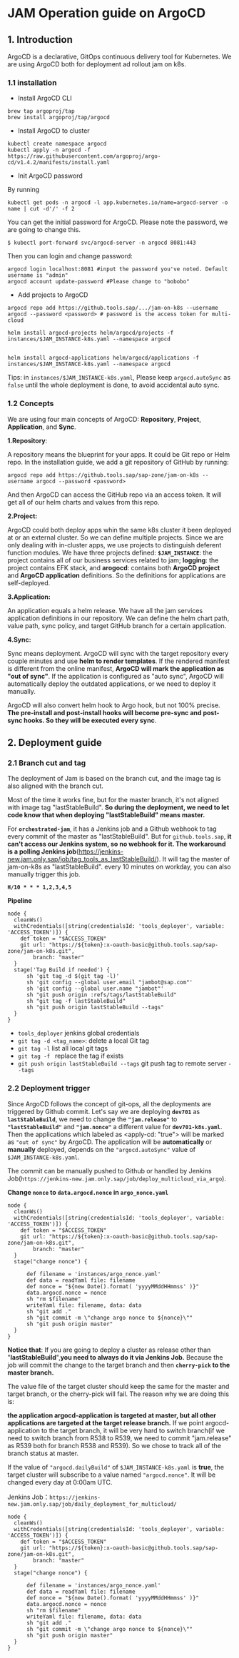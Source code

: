 # JAM Operation guide on ArgoCD

## 1. Introduction

ArgoCD is a declarative, GitOps continuous delivery tool for Kubernetes. We are using ArgoCD both for deployment ad rollout jam on k8s.

### 1.1 installation

* Install ArgoCD CLI

```
brew tap argoproj/tap
brew install argoproj/tap/argocd
```

* Install ArgoCD to cluster

```
kubectl create namespace argocd
kubectl apply -n argocd -f https://raw.githubusercontent.com/argoproj/argo-cd/v1.4.2/manifests/install.yaml
```

* Init ArgoCD password

By running

```
kubectl get pods -n argocd -l app.kubernetes.io/name=argocd-server -o name | cut -d'/' -f 2
```

You can get the initial password for ArgoCD. Please note the password, we are going to change this.

```
$ kubectl port-forward svc/argocd-server -n argocd 8081:443
```

Then you can login and change password:

```
argocd login localhost:8081 #input the password you've noted. Default username is "admin"
argocd account update-password #Please change to "bobobo"
```

* Add projects to ArgoCD

```
argocd repo add https://github.tools.sap/.../jam-on-k8s --username argocd --password <password> # password is the access token for multi-cloud
```

```
helm install argocd-projects helm/argocd/projects -f instances/$JAM_INSTANCE-k8s.yaml --namespace argocd


helm install argocd-applications helm/argocd/applications -f instances/$JAM_INSTANCE-k8s.yaml --namespace argocd
```

Tips: in `instances/$JAM_INSTANCE-k8s.yaml`, Please keep `argocd.autoSync` as `false` until the whole deployment is done, to avoid accidental auto sync.


### 1.2 Concepts

We are using four main concepts of ArgoCD: **Repository**, **Project**, **Application**, and **Sync**.

**1.Repository**:

A repository means the blueprint for your apps. It could be Git repo or Helm repo. In the installation guide, we add a git repository of GitHub by running:

```
argocd repo add https://github.tools.sap/sap-zone/jam-on-k8s --username argocd --password <password>
```

And then ArgoCD can access the GitHub repo via an access token. It will get all of our helm charts and values from this repo.

**2.Project:**

ArgoCD could both deploy apps whin the same k8s cluster it been deployed at or an external cluster. So we can define multiple projects. Since we are only dealing with in-cluster apps, we use projects to distinguish deferent function modules. We have three projects defined: **`$JAM_INSTANCE`**: the project contains all of our business services related to jam; **logging**: the project contains EFK stack, and **arogocd**: contains both **ArgoCD project** and **ArgoCD application** definitions. So the definitions for applications are self-deployed.


**3.Application:**

An application equals a helm release. We have all the jam services application definitions in our repository. We can define the helm chart path, value path, sync policy, and target GitHub branch for a certain application.

**4.Sync:**

Sync means deployment. ArgoCD will sync with the target repository every couple minutes and use **helm to render templates**. If the rendered manifest is different from the online manifest, **ArgoCD will mark the application as "out of sync"**. If the application is configured as "auto sync", ArgoCD will automatically deploy the outdated applications, or we need to deploy it manually. 

ArgoCD will also convert helm hook to Argo hook, but not 100% precise. **The pre-install and post-install hooks will become pre-sync and post-sync hooks. So they will be executed every sync**.

## 2. Deployment guide

### 2.1 Branch cut and tag

The deployment of Jam is based on the branch cut, and the image tag is also aligned with the branch cut. 

Most of the time it works fine, but for the master branch, it's not aligned with image tag "lastStableBuild". **So during the deployment, we need to let code know that when deploying "lastStableBuild" means master.** 

For **`orchestrated-jam`**, it has a Jenkins job and a Github webhook to tag every commit of the master as "lastStableBuild". But for `github.tools.sap`, **it can't access our Jenkins system, so no webhook for it. The workaround is a polling Jenkins job**(https://jenkins-new.jam.only.sap/job/tag_tools_as_lastStableBuild/). It will tag the master of jam-on-k8s as "lastStableBuild". every 10 minutes on workday, you can also manually trigger this job.

**`H/10 * * * 1,2,3,4,5`**

**Pipeline**

```
node {
  cleanWs()
  withCredentials([string(credentialsId: 'tools_deployer', variable: 'ACCESS_TOKEN')]) {
    def token = "$ACCESS_TOKEN"
    git url: "https://${token}:x-oauth-basic@github.tools.sap/sap-zone/jam-on-k8s.git",
        branch: "master"
  }
  stage('Tag Build if needed') {
      sh 'git tag -d $(git tag -l)'
      sh 'git config --global user.email "jambot@sap.com"'
      sh 'git config --global user.name "jambot"'
      sh "git push origin :refs/tags/lastStableBuild"
      sh "git tag -f lastStableBuild"
      sh "git push origin lastStableBuild --tags"
  }
}
```

* `tools_deployer` jenkins global credentials
* `git tag -d <tag_name>`: delete a local Git tag
* `git tag -l` list all local git tags
* `git tag -f ` replace the tag if exists
* `git push origin lastStableBuild --tags` git push tag to remote server `--tags`


### 2.2 Deployment trigger

Since ArgoCD follows the concept of git-ops, all the deployments are triggered by Github commit. Let's say we are deploying **`dev701`** as **`lastStableBuild`**, we need to change the **`"jam.release"`** to  **`"lastStableBuild"`** and **`"jam.nonce"`** a different value for **`dev701-k8s.yaml`**. Then the applications which labeled as <apply-cd: "true"> will be marked as `"out of sync"` by ArgoCD. The application will be **automatically** or **manually** deployed, depends on the `"argocd.autoSync"` value of `$JAM_INSTANCE-k8s.yaml`. 

The commit can be manually pushed to Github or handled by Jenkins Job(`https://jenkins-new.jam.only.sap/job/deploy_multicloud_via_argo`).

**Change `nonce` to `data.argocd.nonce` in `argo_nonce.yaml`**

```
node {
  cleanWs()
  withCredentials([string(credentialsId: 'tools_deployer', variable: 'ACCESS_TOKEN')]) {
    def token = "$ACCESS_TOKEN"
    git url: "https://${token}:x-oauth-basic@github.tools.sap/sap-zone/jam-on-k8s.git",
        branch: "master"
  }
  stage("change nonce") {
      
      def filename = 'instances/argo_nonce.yaml'
      def data = readYaml file: filename
      def nonce = "${new Date().format( 'yyyyMMddHHmmss' )}"
      data.argocd.nonce = nonce
      sh "rm $filename"
      writeYaml file: filename, data: data
      sh "git add ."
      sh "git commit -m \"change argo nonce to ${nonce}\""
      sh "git push origin master"
  }
}
```


**Notice that**: If you are going to deploy a cluster as release other than "**lastStableBuild**",**you need to always do it via Jenkins Job.** Because the job will commit the change to the target branch and then **`cherry-pick` to the master branch.** 

The value file of the target cluster should keep the same for the master and target branch, or the cherry-pick will fail. The reason why we are doing this is: 

**the application argocd-application is targeted at master, but all other applications are targeted at the target release branch.** If we point argocd-application to the target branch, it will be very hard to switch branch(if we need to switch branch from R538 to R539, we need to commit "jam.release" as R539 both for branch R538 and R539). So we chose to track all of the branch status at master.

If the value of `"argocd.dailyBuild"` of  `$JAM_INSTANCE-k8s.yaml` is **true**, the target cluster will subscribe to a value named `"argocd.nonce"`. It will be changed every day at 0:00am UTC. 

Jenkins Job：`https://jenkins-new.jam.only.sap/job/daily_deployment_for_multicloud/`

```
node {
  cleanWs()
  withCredentials([string(credentialsId: 'tools_deployer', variable: 'ACCESS_TOKEN')]) {
    def token = "$ACCESS_TOKEN"
    git url: "https://${token}:x-oauth-basic@github.tools.sap/sap-zone/jam-on-k8s.git",
        branch: "master"
  }
  stage("change nonce") {
      
      def filename = 'instances/argo_nonce.yaml'
      def data = readYaml file: filename
      def nonce = "${new Date().format( 'yyyyMMddHHmmss' )}"
      data.argocd.nonce = nonce
      sh "rm $filename"
      writeYaml file: filename, data: data
      sh "git add ."
      sh "git commit -m \"change argo nonce to ${nonce}\""
      sh "git push origin master"
  }
}
```


